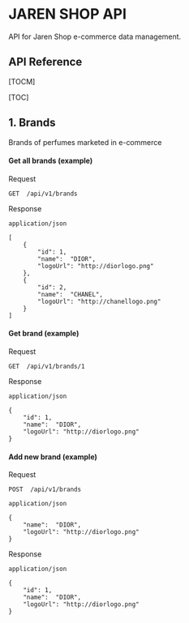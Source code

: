 # JAREN SHOP API
API for Jaren Shop e-commerce data management.

## API Reference
[TOCM]

[TOC]
## **1. Brands**
Brands of perfumes marketed in e-commerce
#### **Get all brands** (example)

Request
```
GET  /api/v1/brands

```
Response
```
application/json

[
	{
		"id": 1,
		"name":  "DIOR",
		"logoUrl": "http://diorlogo.png"
	},
	{
		"id": 2,
		"name":  "CHANEL",
		"logoUrl": "http://chanellogo.png"
	}
]
```

#### **Get brand** (example)

Request
```
GET  /api/v1/brands/1

```
Response
```
application/json

{
	"id": 1,
	"name":  "DIOR",
	"logoUrl": "http://diorlogo.png"
}
```

#### **Add new brand** (example)

Request
```
POST  /api/v1/brands
```
```
application/json

{
	"name":  "DIOR",
	"logoUrl": "http://diorlogo.png"
}
```
Response
```
application/json

{
	"id": 1,
	"name":  "DIOR",
	"logoUrl": "http://diorlogo.png"
}
```
